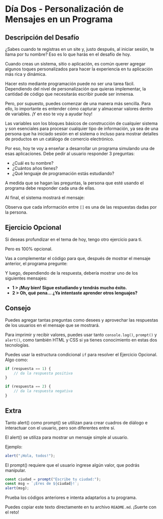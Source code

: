 # Día Dos - Personalización de Mensajes en un Programa

## Descripción del Desafío

¿Sabes cuando te registras en un site y, justo después, al iniciar sesión, te llama por tu nombre? Eso es lo que harás en el desafío de hoy.

Cuando creas un sistema, sitio o aplicación, es común querer agregar algunos toques personalizados para hacer la experiencia en tu aplicación más rica y dinámica.

Hacer esto mediante programación puede no ser una tarea fácil. Dependiendo del nivel de personalización que quieras implementar, la cantidad de código que necesitarás escribir puede ser inmensa.

Pero, por supuesto, puedes comenzar de una manera más sencilla. Para ello, lo importante es entender cómo capturar y almacenar valores dentro de variables. ¡Y en eso te voy a ayudar hoy!

Las variables son los bloques básicos de construcción de cualquier sistema y son esenciales para procesar cualquier tipo de información, ya sea de una persona que ha iniciado sesión en el sistema o incluso para mostrar detalles de productos en un catálogo de comercio electrónico.

Por eso, hoy te voy a enseñar a desarrollar un programa simulando una de esas aplicaciones. Debe pedir al usuario responder 3 preguntas:

- ¿Cuál es tu nombre?
- ¿Cuántos años tienes?
- ¿Qué lenguaje de programación estás estudiando?

A medida que se hagan las preguntas, la persona que esté usando el programa debe responder cada una de ellas.

Al final, el sistema mostrará el mensaje:


Observa que cada información entre `[]` es una de las respuestas dadas por la persona.

## Ejercicio Opcional

Si deseas profundizar en el tema de hoy, tengo otro ejercicio para ti. 

Pero es 100% opcional.

Vas a complementar el código para que, después de mostrar el mensaje anterior, el programa pregunte:


Y luego, dependiendo de la respuesta, debería mostrar uno de los siguientes mensajes:

- **1 > ¡Muy bien! Sigue estudiando y tendrás mucho éxito.**
- **2 > Oh, qué pena... ¿Ya intentaste aprender otros lenguajes?**

## Consejo

Puedes agregar tantas preguntas como desees y aprovechar las respuestas de los usuarios en el mensaje que se mostrará.

Para imprimir y recibir valores, puedes usar tanto `console.log()`, `prompt()` y `alert()`, como también HTML y CSS si ya tienes conocimiento en estas dos tecnologías.

Puedes usar la estructura condicional `if` para resolver el Ejercicio Opcional. Algo como:

```javascript
if (respuesta == 1) {
    // da la respuesta positiva
}

if (respuesta == 2) {
    // da la respuesta negativa
}
```

## Extra
Tanto alert() como prompt() se utilizan para crear cuadros de diálogo e interactuar con el usuario, pero son diferentes entre sí.

El alert() se utiliza para mostrar un mensaje simple al usuario.

Ejemplo:
```javascript
alert("¡Hola, todos!");

```

El prompt() requiere que el usuario ingrese algún valor, que podrás manipular.

```javascript
const ciudad = prompt("Escribe tu ciudad:");
const msg = `¡Eres de ${ciudad}!`;
alert(msg);
```

Prueba los códigos anteriores e intenta adaptarlos a tu programa.

Puedes copiar este texto directamente en tu archivo `README.md`. ¡Suerte con el reto!
